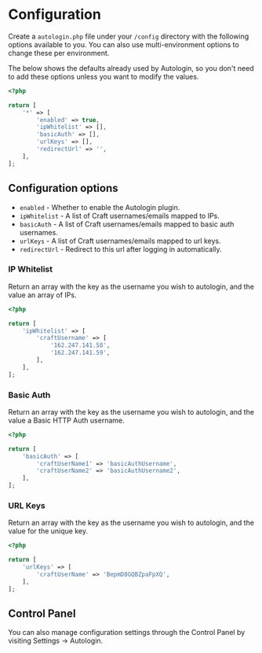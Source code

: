 # Configuration
Create a `autologin.php` file under your `/config` directory with the following options available to you. You can also use multi-environment options to change these per environment.

The below shows the defaults already used by Autologin, so you don't need to add these options unless you want to modify the values.

```php
<?php

return [
    '*' => [
        'enabled' => true,
        'ipWhitelist' => [],
        'basicAuth' => [],
        'urlKeys' => [],
        'redirectUrl' => '',
    ],
];
```

## Configuration options
- `enabled` - Whether to enable the Autologin plugin.
- `ipWhitelist` - A list of Craft usernames/emails mapped to IPs.
- `basicAuth` - A list of Craft usernames/emails mapped to basic auth usernames.
- `urlKeys` - A list of Craft usernames/emails mapped to url keys.
- `redirectUrl` - Redirect to this url after logging in automatically.

### IP Whitelist
Return an array with the key as the username you wish to autologin, and the value an array of IPs.

```php
<?php

return [
    'ipWhitelist' => [
        'craftUsername' => [
            '162.247.141.58',
            '162.247.141.59',
        ],
    ],
];
```

### Basic Auth
Return an array with the key as the username you wish to autologin, and the value a Basic HTTP Auth username.

```php
<?php

return [
    'basicAuth' => [
        'craftUserName1' => 'basicAuthUsername',
        'craftUserName2' => 'basicAuthUsername2',    
    ],
];
```

### URL Keys
Return an array with the key as the username you wish to autologin, and the value for the unique key.

```php
<?php

return [
    'urlKeys' => [
        'craftUserName' => 'BepmD8GQBZpaFpXQ',
    ],
];
```

## Control Panel
You can also manage configuration settings through the Control Panel by visiting Settings → Autologin.
